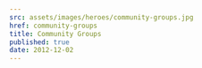 ```yaml
---
src: assets/images/heroes/community-groups.jpg
href: community-groups
title: Community Groups
published: true
date: 2012-12-02
---
```


